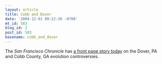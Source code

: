 ```yaml
---
layout: article
title: Cobb and Dover
date: '2004-12-01 09:22:36 -0700'
mt_id: 583
blog_id: 2
post_id: 583
basename: cobb_and_dover
---
```

The <i>San Francisco Chronicle</i> has <a href="http://sfgate.com/cgi-bin/article.cgi?file=/c/a/2004/11/30/MNGVNA3PE11.DTL">a front page story today</a> on the Dover, PA and Cobb County, GA evolution controversies.

